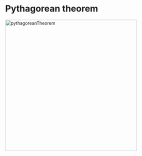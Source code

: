 # Pythagorean theorem

<img width="421" alt="pythagoreanTheorem" src="https://github.com/DilshanaRanawake/Js_PythagoreanTheorem/assets/117990945/6c0a13ff-d1c9-43dc-b588-8821112732d8">
